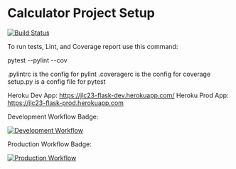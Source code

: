 # Calculator Project Setup
[![Build Status](https://app.travis-ci.com/kaw393939/calc2.svg?branch=main)](https://app.travis-ci.com/kaw393939/calc2)

To run tests, Lint, and Coverage report use this command:

pytest  --pylint --cov

.pylintrc is the config for pylint
.coveragerc is the config for coverage
setup.py is a config file for pytest








Heroku Dev App: https://jlc23-flask-dev.herokuapp.com/
Heroku Prod App: https://jlc23-flask-prod.herokuapp.com

Development Workflow Badge:

[![Development Workflow](https://github.com/JasonCordova/IS218F22/actions/workflows/dev.yml/badge.svg)](https://github.com/JasonCordova/IS218F22/actions/workflows/dev.yml)

Production Workflow Badge:

[![Production Workflow](https://github.com/JasonCordova/IS218F22/actions/workflows/prod.yml/badge.svg)](https://github.com/JasonCordova/IS218F22/actions/workflows/prod.yml)

